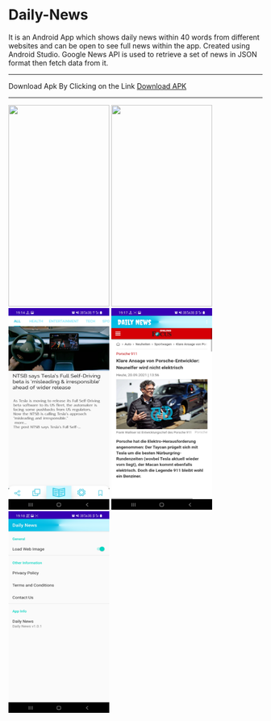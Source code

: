 # Daily-News

It is an Android App which shows daily news within 40 words from different websites and can be open to see full news within the app. Created using Android Studio. Google News API is used to retrieve a set of news in JSON format then fetch data from it.

**************************************************************************************************************************************************************
Download Apk By Clicking on the Link
<a href="https://github.com/Mr-Ajay-Singh/Daily-News/releases/download/android/Daily-news.apk" target="_blank" >Download APK</a>

**************************************************************************************************************************************************************

<span>
<img src="https://github.com/Mr-Ajay-Singh/Daily-News/blob/master/app/src/main/res/screenshots/gif1.gif" width="200" height="400" />
<img src="https://github.com/Mr-Ajay-Singh/Daily-News/blob/master/app/src/main/res/screenshots/gif2.gif" width="200" height="400" />
<img src="https://github.com/Mr-Ajay-Singh/Daily-News/blob/master/app/src/main/res/screenshots/photo1.jpg" width="200" height="400" />
<img src="https://github.com/Mr-Ajay-Singh/Daily-News/blob/master/app/src/main/res/screenshots/photo2.jpg" width="200" height="400" />
<img src="https://github.com/Mr-Ajay-Singh/Daily-News/blob/master/app/src/main/res/screenshots/photo3.jpg" width="200" height="400" />
</span>
